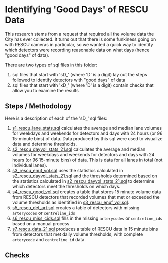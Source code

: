 # Identifying 'Good Days' of RESCU Data

This research stems from a request that required all the volume data the City has ever collected. It turns out that there is some funkiness going on with RESCU cameras in particular, so we wanted a quick way to identify which detectors were recording reasonable data on what days (hence "good days" of data).

There are two types of sql files in this folder:
1. sql files that start with 'sD_' (where 'D' is a digit) lay out the steps followed to identify detectors with "good days" of data
2. sql files that start with 'xD_' (where 'D' is a digit) contain checks that allow you to examine the results

## Steps / Methodology

Here is a description of each of the 'sD_' sql files:
1. [s1_rescu_lane_stats.sql](s1_rescu_lane_stats.sql) calculates the average and median lane volumes for weekdays and weekends for detectors and days with 24 hours (or 96 15-minute bins) of data. Data produced by this sql were used to visualize data and determine thresholds.
2. [s2_rescu_dayvol_stats_21.sql](s2_rescu_dayvol_stats_21.sql) calculates the average and median volumes for weekdays and weekends for detectors and days with 24 hours (or 96 15-minute bins) of data. This is data for all lanes in total (not individual lanes).
3. [s3_rescu_enuf_vol.sql](s3_rescu_enuf_vol.sql) uses the statistics calculated in [s2_rescu_dayvol_stats_21.sql](s2_rescu_dayvol_stats_21.sql) and the thresholds determined based on the statistics calculated in [s2_rescu_dayvol_stats_21.sql](s2_rescu_dayvol_stats_21.sql) to determine which detectors meet the thresholds on which days.
4. [s4_rescu_good_vol.sql](s4_rescu_good_vol.sql) creates a table that stores 15 minute volume data from RESCU detectors that recorded volumes that met or exceeded the volume thresholds as identified in [s3_rescu_enuf_vol.sql](s3_rescu_enuf_vol.sql).
5. [s5_rescu_det_art.sql](s5_rescu_det_art.sql) creates a table of detectors with missing `arterycodes` or `centreline_ids`
6. [s6_rescu_miss_cids.sql](s6_rescu_miss_cids.sql) fills in the missing `arterycodes` or `centreline_ids` based on a manual process
7. [s7_rescu_data_21.sql](s7_rescu_data_21.sql) produces a table of RESCU data in 15 minute bins from detectors that met daily volume thresholds, with complete `arterycode` and `centreline_id` data.

## Checks


